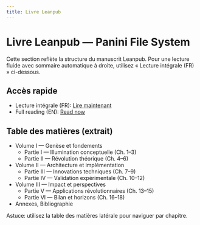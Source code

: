 ```yaml
---
title: Livre Leanpub
---
```


# Livre Leanpub — Panini File System

Cette section reflète la structure du manuscrit Leanpub. Pour une lecture fluide avec sommaire automatique à droite, utilisez « Lecture intégrale (FR) » ci-dessous.

## Accès rapide
- Lecture intégrale (FR): [Lire maintenant](lecture-integrale.md)
- Full reading (EN): [Read now](../en/livre/lecture-integrale.md)

## Table des matières (extrait)
- Volume I — Genèse et fondements
  - Partie I — Illumination conceptuelle (Ch. 1–3)
  - Partie II — Révolution théorique (Ch. 4–6)
- Volume II — Architecture et implémentation
  - Partie III — Innovations techniques (Ch. 7–9)
  - Partie IV — Validation expérimentale (Ch. 10–12)
- Volume III — Impact et perspectives
  - Partie V — Applications révolutionnaires (Ch. 13–15)
  - Partie VI — Bilan et horizons (Ch. 16–18)
- Annexes, Bibliographie

Astuce: utilisez la table des matières latérale pour naviguer par chapitre.
